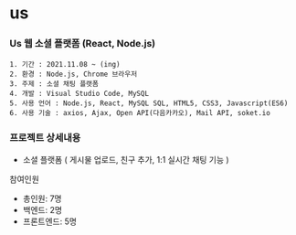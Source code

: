 # us
### Us 웹 소셜 플랫폼 (React, Node.js)

```
1. 기간 : 2021.11.08 ~ (ing)
2. 환경 : Node.js, Chrome 브라우저
3. 주제 : 소셜 채팅 플랫폼
4. 개발 : Visual Studio Code, MySQL
5. 사용 언어 : Node.js, React, MySQL SQL, HTML5, CSS3, Javascript(ES6)
6. 사용 기술 : axios, Ajax, Open API(다음카카오), Mail API, soket.io
```




### 프로젝트 상세내용

* 소셜 플랫폼 ( 게시물 업로드, 친구 추가, 1:1 실시간 채팅 기능 )

참여인원
+ 총인원: 7명
+ 백엔드: 2명
+ 프론트엔드: 5명

